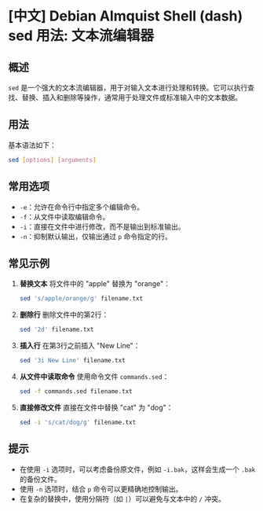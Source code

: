 # [中文] Debian Almquist Shell (dash) sed 用法: 文本流编辑器

## 概述
`sed` 是一个强大的文本流编辑器，用于对输入文本进行处理和转换。它可以执行查找、替换、插入和删除等操作，通常用于处理文件或标准输入中的文本数据。

## 用法
基本语法如下：
```bash
sed [options] [arguments]
```

## 常用选项
- `-e`：允许在命令行中指定多个编辑命令。
- `-f`：从文件中读取编辑命令。
- `-i`：直接在文件中进行修改，而不是输出到标准输出。
- `-n`：抑制默认输出，仅输出通过 `p` 命令指定的行。

## 常见示例
1. **替换文本**
   将文件中的 "apple" 替换为 "orange"：
   ```bash
   sed 's/apple/orange/g' filename.txt
   ```

2. **删除行**
   删除文件中的第2行：
   ```bash
   sed '2d' filename.txt
   ```

3. **插入行**
   在第3行之前插入 "New Line"：
   ```bash
   sed '3i New Line' filename.txt
   ```

4. **从文件中读取命令**
   使用命令文件 `commands.sed`：
   ```bash
   sed -f commands.sed filename.txt
   ```

5. **直接修改文件**
   直接在文件中替换 "cat" 为 "dog"：
   ```bash
   sed -i 's/cat/dog/g' filename.txt
   ```

## 提示
- 在使用 `-i` 选项时，可以考虑备份原文件，例如 `-i.bak`，这样会生成一个 `.bak` 的备份文件。
- 使用 `-n` 选项时，结合 `p` 命令可以更精确地控制输出。
- 在复杂的替换中，使用分隔符（如 `|`）可以避免与文本中的 `/` 冲突。